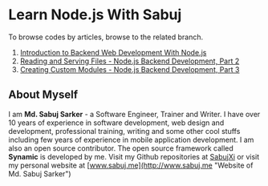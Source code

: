# Learn Node.js With Sabuj
To browse codes by articles, browse to the related branch.

1. [Introduction to Backend Web Development With Node.js](https://github.com/SabujXi/Learn-Node.js-with-Sabuj/tree/001_intro_backend_js)
2. [Reading and Serving Files - Node.js Backend Development, Part 2](https://github.com/SabujXi/Learn-Node.js-with-Sabuj/tree/002_reading_serving_files)
3. [Creating Custom Modules - Node.js Backend Development, Part 3](https://github.com/SabujXi/Learn-Node.js-with-Sabuj/tree/003_writing_custom_modules)

## About Myself
I am **Md. Sabuj Sarker** - a Software Engineer, Trainer and Writer. I have over 10 years of experience in software development, web design and development, professional training, writing and some other cool stuffs including few years of experience in mobile application development. I am also an open source contributor. The open source framework called **Synamic** is developed by me. Visit my Github repositories at [SabujXi](https://github.com/SabujXi "Md. Sabuj Sarker on Github") or visit my personal website at [www.sabuj.me](http://www.sabuj.me "Website of Md. Sabuj Sarker")

